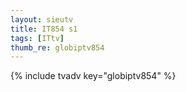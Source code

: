 ```yaml
--- 
layout: sieutv
title: IT854 s1
tags: [ITtv]
thumb_re: globiptv854
---
```

{% include tvadv key="globiptv854" %} 

